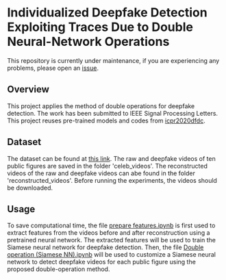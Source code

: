 # Individualized Deepfake Detection Exploiting Traces Due to Double Neural-Network Operations

This repository is currently under maintenance, if you are experiencing any problems, please open an [issue](https://github.com/sevprinc/DF/issues).

## Overview
This project applies the method of double operations for deepfake detection.
The work has been submitted to IEEE Signal Processing Letters.
This project reuses pre-trained models and codes from [icpr2020dfdc](https://github.com/polimi-ispl/icpr2020dfdc).

## Dataset
The dataset can be found at [this link](https://drive.google.com/drive/u/1/folders/1QhAOZRXO0_PN-DkKbUCkzjM6WfXLaE_m).
The raw and deepfake videos of ten public figures are saved in the folder 'celeb_videos'.
The reconstructed videos of the raw and deepfake videos can abe found in the folder 'reconstructed_videos'.
Before running the experiments, the videos should be downloaded.

## Usage
To save computational time, the file [prepare features.ipynb](https://github.com/sevprinc/DF/blob/main/notebook/prepare%20features.ipynb) is first used to extract features from the videos before and after reconstruction using a pretrained neural network. 
The extracted features will be used to train the Siamese neural network for deepfake detection.
Then, the file [Double operation (Siamese NN).ipynb](https://github.com/sevprinc/DF/blob/main/notebook/Double%20operation%20(Siamese%20NN).ipynb) will be used to customize a Siamese neural network to detect deepfake videos for each public figure using the proposed double-operation method.



